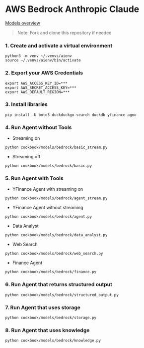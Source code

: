 # AWS Bedrock Anthropic Claude

[Models overview](https://docs.anthropic.com/claude/docs/models-overview)

> Note: Fork and clone this repository if needed

### 1. Create and activate a virtual environment

```shell
python3 -m venv ~/.venvs/aienv
source ~/.venvs/aienv/bin/activate
```

### 2. Export your AWS Credentials

```shell
export AWS_ACCESS_KEY_ID=***
export AWS_SECRET_ACCESS_KEY=***
export AWS_DEFAULT_REGION=***
```

### 3. Install libraries

```shell
pip install -U boto3 duckduckgo-search duckdb yfinance agno
```

### 4. Run Agent without Tools

- Streaming on

```shell
python cookbook/models/bedrock/basic_stream.py
```

- Streaming off

```shell
python cookbook/models/bedrock/basic.py
```

### 5. Run Agent with Tools

- YFinance Agent with streaming on

```shell
python cookbook/models/bedrock/agent_stream.py
```

- YFinance Agent without streaming

```shell
python cookbook/models/bedrock/agent.py
```

- Data Analyst

```shell
python cookbook/models/bedrock/data_analyst.py
```

- Web Search

```shell
python cookbook/models/bedrock/web_search.py
```

- Finance Agent

```shell
python cookbook/models/bedrock/finance.py
```

### 6. Run Agent that returns structured output

```shell
python cookbook/models/bedrock/structured_output.py
```

### 7. Run Agent that uses storage

```shell
python cookbook/models/bedrock/storage.py
```

### 8. Run Agent that uses knowledge

```shell
python cookbook/models/bedrock/knowledge.py
```
